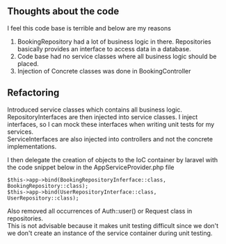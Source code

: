 ## Thoughts about the code

I feel this code base is terrible and below are my reasons

1. BookingRepository had a lot of business logic in there. Repositories basically provides an interface to access data in a database.
2. Code base had no service classes where all business logic should be placed.
3. Injection of Concrete classes was done in BookingController

## Refactoring
Introduced service classes which contains all business logic.   
RepositoryInterfaces are then injected into service classes. I inject interfaces, so I can mock these interfaces when writing unit tests for my services.   
ServiceInterfaces are also injected into controllers and not the concrete implementations.

I then delegate the creation of objects to the IoC container by laravel with the code snippet below in the AppServiceProvider.php file
~~~ 
$this->app->bind(BookingRepositoryInferface::class, BookingRepository::class);
$this->app->bind(UserRepositoryInterface::class, UserRepository::class);

~~~

Also removed all occurrences of Auth::user() or Request class in repositories.  
This is not advisable because it makes unit testing difficult since we don't we don't create an instance of the service container during unit testing.
